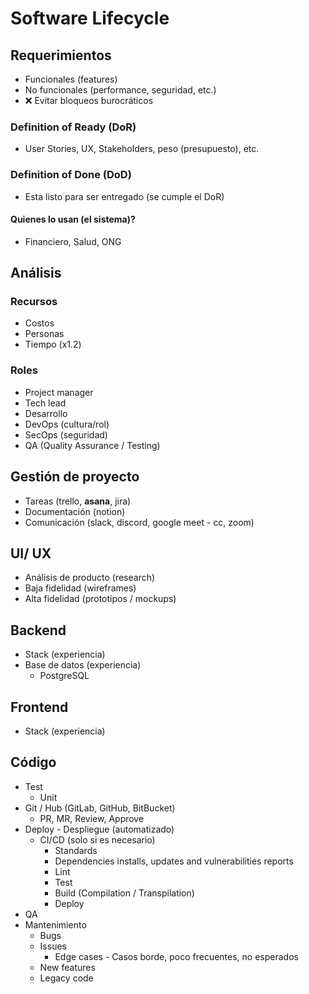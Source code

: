 # Software Lifecycle

## Requerimientos

- Funcionales (features)
- No funcionales (performance, seguridad, etc.)
- ❌ Evitar bloqueos burocráticos

### Definition of Ready (DoR)

- User Stories, UX, Stakeholders, peso (presupuesto), etc.

### Definition of Done (DoD)

- Esta listo para ser entregado (se cumple el DoR)

#### Quienes lo usan (el sistema)?

- Financiero, Salud, ONG

## Análisis

### Recursos

- Costos
- Personas
- Tiempo (x1.2)

### Roles

- Project manager
- Tech lead
- Desarrollo
- DevOps (cultura/rol)
- SecOps (seguridad)
- QA (Quality Assurance / Testing)

## Gestión de proyecto

- Tareas (trello, **asana**, jira)
- Documentación (notion)
- Comunicación (slack, discord, google meet - cc, zoom)

## UI/ UX

- Análisis de producto (research)
- Baja fidelidad (wireframes)
- Alta fidelidad (prototipos / mockups)

## Backend

- Stack (experiencia)
- Base de datos (experiencia)
  - PostgreSQL

## Frontend

- Stack (experiencia)

## Código

- Test
  - Unit
- Git / Hub (GitLab, GitHub, BitBucket)
  - PR, MR, Review, Approve
- Deploy - Despliegue (automatizado)
  - CI/CD (solo si es necesario)
    - Standards
    - Dependencies installs, updates and vulnerabilities reports
    - Lint
    - Test
    - Build (Compilation / Transpilation)
    - Deploy
- QA
- Mantenimiento
  - Bugs
  - Issues
    - Edge cases - Casos borde, poco frecuentes, no esperados
  - New features
  - Legacy code
